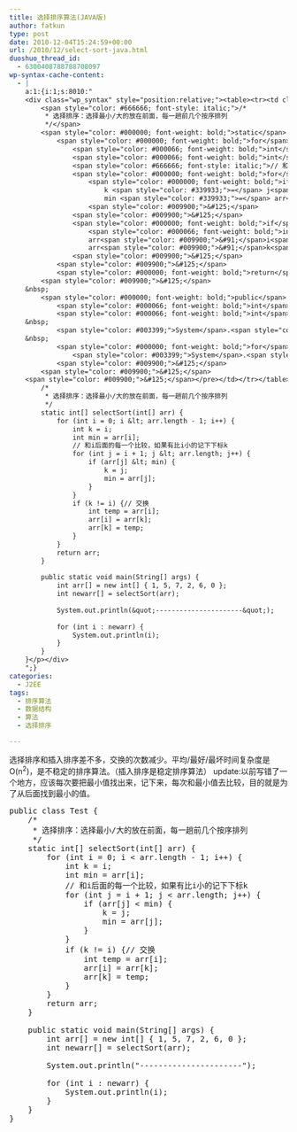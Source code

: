 ```yaml
---
title: 选择排序算法(JAVA版)
author: fatkun
type: post
date: 2010-12-04T15:24:59+00:00
url: /2010/12/select-sort-java.html
duoshuo_thread_id:
  - 6300408788788708097
wp-syntax-cache-content:
  - |
    a:1:{i:1;s:8010:"
    <div class="wp_syntax" style="position:relative;"><table><tr><td class="code"><pre class="java" style="font-family:monospace;"><span style="color: #000000; font-weight: bold;">public</span> <span style="color: #000000; font-weight: bold;">class</span> Test <span style="color: #009900;">&#123;</span>
    	<span style="color: #666666; font-style: italic;">/*
    	 * 选择排序：选择最小/大的放在前面，每一趟前几个按序排列
    	 */</span>
    	<span style="color: #000000; font-weight: bold;">static</span> <span style="color: #000066; font-weight: bold;">int</span><span style="color: #009900;">&#91;</span><span style="color: #009900;">&#93;</span> selectSort<span style="color: #009900;">&#40;</span><span style="color: #000066; font-weight: bold;">int</span><span style="color: #009900;">&#91;</span><span style="color: #009900;">&#93;</span> arr<span style="color: #009900;">&#41;</span> <span style="color: #009900;">&#123;</span>
    		<span style="color: #000000; font-weight: bold;">for</span> <span style="color: #009900;">&#40;</span><span style="color: #000066; font-weight: bold;">int</span> i <span style="color: #339933;">=</span> <span style="color: #cc66cc;">0</span><span style="color: #339933;">;</span> i <span style="color: #339933;">&lt;</span> arr.<span style="color: #006633;">length</span> <span style="color: #339933;">-</span> <span style="color: #cc66cc;">1</span><span style="color: #339933;">;</span> i<span style="color: #339933;">++</span><span style="color: #009900;">&#41;</span> <span style="color: #009900;">&#123;</span>
    			<span style="color: #000066; font-weight: bold;">int</span> k <span style="color: #339933;">=</span> i<span style="color: #339933;">;</span>
    			<span style="color: #000066; font-weight: bold;">int</span> min <span style="color: #339933;">=</span> arr<span style="color: #009900;">&#91;</span>i<span style="color: #009900;">&#93;</span><span style="color: #339933;">;</span>
    			<span style="color: #666666; font-style: italic;">// 和i后面的每一个比较，如果有比i小的记下下标k</span>
    			<span style="color: #000000; font-weight: bold;">for</span> <span style="color: #009900;">&#40;</span><span style="color: #000066; font-weight: bold;">int</span> j <span style="color: #339933;">=</span> i <span style="color: #339933;">+</span> <span style="color: #cc66cc;">1</span><span style="color: #339933;">;</span> j <span style="color: #339933;">&lt;</span> arr.<span style="color: #006633;">length</span><span style="color: #339933;">;</span> j<span style="color: #339933;">++</span><span style="color: #009900;">&#41;</span> <span style="color: #009900;">&#123;</span>
    				<span style="color: #000000; font-weight: bold;">if</span> <span style="color: #009900;">&#40;</span>arr<span style="color: #009900;">&#91;</span>j<span style="color: #009900;">&#93;</span> <span style="color: #339933;">&lt;</span> min<span style="color: #009900;">&#41;</span> <span style="color: #009900;">&#123;</span>
    					k <span style="color: #339933;">=</span> j<span style="color: #339933;">;</span>
    					min <span style="color: #339933;">=</span> arr<span style="color: #009900;">&#91;</span>j<span style="color: #009900;">&#93;</span><span style="color: #339933;">;</span>
    				<span style="color: #009900;">&#125;</span>
    			<span style="color: #009900;">&#125;</span>
    			<span style="color: #000000; font-weight: bold;">if</span> <span style="color: #009900;">&#40;</span>k <span style="color: #339933;">!=</span> i<span style="color: #009900;">&#41;</span> <span style="color: #009900;">&#123;</span><span style="color: #666666; font-style: italic;">// 交换</span>
    				<span style="color: #000066; font-weight: bold;">int</span> temp <span style="color: #339933;">=</span> arr<span style="color: #009900;">&#91;</span>i<span style="color: #009900;">&#93;</span><span style="color: #339933;">;</span>
    				arr<span style="color: #009900;">&#91;</span>i<span style="color: #009900;">&#93;</span> <span style="color: #339933;">=</span> arr<span style="color: #009900;">&#91;</span>k<span style="color: #009900;">&#93;</span><span style="color: #339933;">;</span>
    				arr<span style="color: #009900;">&#91;</span>k<span style="color: #009900;">&#93;</span> <span style="color: #339933;">=</span> temp<span style="color: #339933;">;</span>
    			<span style="color: #009900;">&#125;</span>
    		<span style="color: #009900;">&#125;</span>
    		<span style="color: #000000; font-weight: bold;">return</span> arr<span style="color: #339933;">;</span>
    	<span style="color: #009900;">&#125;</span>
    &nbsp;
    	<span style="color: #000000; font-weight: bold;">public</span> <span style="color: #000000; font-weight: bold;">static</span> <span style="color: #000066; font-weight: bold;">void</span> main<span style="color: #009900;">&#40;</span><span style="color: #003399;">String</span><span style="color: #009900;">&#91;</span><span style="color: #009900;">&#93;</span> args<span style="color: #009900;">&#41;</span> <span style="color: #009900;">&#123;</span>
    		<span style="color: #000066; font-weight: bold;">int</span> arr<span style="color: #009900;">&#91;</span><span style="color: #009900;">&#93;</span> <span style="color: #339933;">=</span> <span style="color: #000000; font-weight: bold;">new</span> <span style="color: #000066; font-weight: bold;">int</span><span style="color: #009900;">&#91;</span><span style="color: #009900;">&#93;</span> <span style="color: #009900;">&#123;</span> <span style="color: #cc66cc;">1</span>, <span style="color: #cc66cc;">5</span>, <span style="color: #cc66cc;">7</span>, <span style="color: #cc66cc;">2</span>, <span style="color: #cc66cc;">6</span>, <span style="color: #cc66cc;">0</span> <span style="color: #009900;">&#125;</span><span style="color: #339933;">;</span>
    		<span style="color: #000066; font-weight: bold;">int</span> newarr<span style="color: #009900;">&#91;</span><span style="color: #009900;">&#93;</span> <span style="color: #339933;">=</span> selectSort<span style="color: #009900;">&#40;</span>arr<span style="color: #009900;">&#41;</span><span style="color: #339933;">;</span>
    &nbsp;
    		<span style="color: #003399;">System</span>.<span style="color: #006633;">out</span>.<span style="color: #006633;">println</span><span style="color: #009900;">&#40;</span><span style="color: #0000ff;">&quot;----------------------&quot;</span><span style="color: #009900;">&#41;</span><span style="color: #339933;">;</span>
    &nbsp;
    		<span style="color: #000000; font-weight: bold;">for</span> <span style="color: #009900;">&#40;</span><span style="color: #000066; font-weight: bold;">int</span> i <span style="color: #339933;">:</span> newarr<span style="color: #009900;">&#41;</span> <span style="color: #009900;">&#123;</span>
    			<span style="color: #003399;">System</span>.<span style="color: #006633;">out</span>.<span style="color: #006633;">println</span><span style="color: #009900;">&#40;</span>i<span style="color: #009900;">&#41;</span><span style="color: #339933;">;</span>
    		<span style="color: #009900;">&#125;</span>
    	<span style="color: #009900;">&#125;</span>
    <span style="color: #009900;">&#125;</span></pre></td></tr></table><p class="theCode" style="display:none;">public class Test {
    	/*
    	 * 选择排序：选择最小/大的放在前面，每一趟前几个按序排列
    	 */
    	static int[] selectSort(int[] arr) {
    		for (int i = 0; i &lt; arr.length - 1; i++) {
    			int k = i;
    			int min = arr[i];
    			// 和i后面的每一个比较，如果有比i小的记下下标k
    			for (int j = i + 1; j &lt; arr.length; j++) {
    				if (arr[j] &lt; min) {
    					k = j;
    					min = arr[j];
    				}
    			}
    			if (k != i) {// 交换
    				int temp = arr[i];
    				arr[i] = arr[k];
    				arr[k] = temp;
    			}
    		}
    		return arr;
    	}
    
    	public static void main(String[] args) {
    		int arr[] = new int[] { 1, 5, 7, 2, 6, 0 };
    		int newarr[] = selectSort(arr);
    		
    		System.out.println(&quot;----------------------&quot;);
    		
    		for (int i : newarr) {
    			System.out.println(i);
    		}
    	}
    }</p></div>
    ";}
categories:
  - J2EE
tags:
  - 排序算法
  - 数据结构
  - 算法
  - 选择排序

---
```

选择排序和插入排序差不多，交换的次数减少。平均/最好/最坏时间复杂度是O(n<sup>2</sup>)，是不稳定的排序算法。（插入排序是稳定排序算法）
update:以前写错了一个地方，应该每次要把最小值找出来，记下来，每次和最小值去比较，目的就是为了从后面找到最小的值。
<pre escaped="true" lang="java">public class Test {
	/*
	 * 选择排序：选择最小/大的放在前面，每一趟前几个按序排列
	 */
	static int[] selectSort(int[] arr) {
		for (int i = 0; i &lt; arr.length - 1; i++) {
			int k = i;
			int min = arr[i];
			// 和i后面的每一个比较，如果有比i小的记下下标k
			for (int j = i + 1; j &lt; arr.length; j++) {
				if (arr[j] &lt; min) {
					k = j;
					min = arr[j];
				}
			}
			if (k != i) {// 交换
				int temp = arr[i];
				arr[i] = arr[k];
				arr[k] = temp;
			}
		}
		return arr;
	}

	public static void main(String[] args) {
		int arr[] = new int[] { 1, 5, 7, 2, 6, 0 };
		int newarr[] = selectSort(arr);
		
		System.out.println("----------------------");
		
		for (int i : newarr) {
			System.out.println(i);
		}
	}
}
</pre>